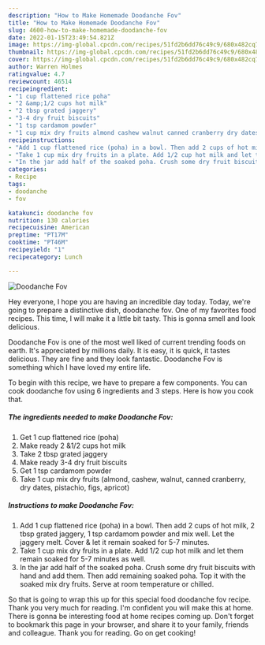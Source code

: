 ```yaml
---
description: "How to Make Homemade Doodanche Fov"
title: "How to Make Homemade Doodanche Fov"
slug: 4600-how-to-make-homemade-doodanche-fov
date: 2022-01-15T23:49:54.821Z
image: https://img-global.cpcdn.com/recipes/51fd2b6dd76c49c9/680x482cq70/doodanche-fov-recipe-main-photo.jpg
thumbnail: https://img-global.cpcdn.com/recipes/51fd2b6dd76c49c9/680x482cq70/doodanche-fov-recipe-main-photo.jpg
cover: https://img-global.cpcdn.com/recipes/51fd2b6dd76c49c9/680x482cq70/doodanche-fov-recipe-main-photo.jpg
author: Warren Holmes
ratingvalue: 4.7
reviewcount: 46514
recipeingredient:
- "1 cup flattened rice poha"
- "2 &amp;1/2 cups hot milk"
- "2 tbsp grated jaggery"
- "3-4 dry fruit biscuits"
- "1 tsp cardamom powder"
- "1 cup mix dry fruits almond cashew walnut canned cranberry dry dates pistachio figs apricot"
recipeinstructions:
- "Add 1 cup flattened rice (poha) in a bowl. Then add 2 cups of hot milk, 2 tbsp grated jaggery, 1 tsp cardamom powder and mix well. Let the jaggery melt. Cover &amp; let it remain soaked for 5-7 minutes."
- "Take 1 cup mix dry fruits in a plate. Add 1/2 cup hot milk and let them remain soaked for 5-7 minutes as well."
- "In the jar add half of the soaked poha. Crush some dry fruit biscuits with hand and add them. Then add remaining soaked poha. Top it with the soaked mix dry fruits. Serve at room temperature or chilled."
categories:
- Recipe
tags:
- doodanche
- fov

katakunci: doodanche fov 
nutrition: 130 calories
recipecuisine: American
preptime: "PT17M"
cooktime: "PT46M"
recipeyield: "1"
recipecategory: Lunch

---
```



![Doodanche Fov](https://img-global.cpcdn.com/recipes/51fd2b6dd76c49c9/680x482cq70/doodanche-fov-recipe-main-photo.jpg)

Hey everyone, I hope you are having an incredible day today. Today, we're going to prepare a distinctive dish, doodanche fov. One of my favorites food recipes. This time, I will make it a little bit tasty. This is gonna smell and look delicious.



Doodanche Fov is one of the most well liked of current trending foods on earth. It's appreciated by millions daily. It is easy, it is quick, it tastes delicious. They are fine and they look fantastic. Doodanche Fov is something which I have loved my entire life.


To begin with this recipe, we have to prepare a few components. You can cook doodanche fov using 6 ingredients and 3 steps. Here is how you cook that.

<!--inarticleads1-->

##### The ingredients needed to make Doodanche Fov:

1. Get 1 cup flattened rice (poha)
1. Make ready 2 &amp;1/2 cups hot milk
1. Take 2 tbsp grated jaggery
1. Make ready 3-4 dry fruit biscuits
1. Get 1 tsp cardamom powder
1. Take 1 cup mix dry fruits (almond, cashew, walnut, canned cranberry, dry dates, pistachio, figs, apricot)




<!--inarticleads2-->

##### Instructions to make Doodanche Fov:

1. Add 1 cup flattened rice (poha) in a bowl. Then add 2 cups of hot milk, 2 tbsp grated jaggery, 1 tsp cardamom powder and mix well. Let the jaggery melt. Cover &amp; let it remain soaked for 5-7 minutes.
1. Take 1 cup mix dry fruits in a plate. Add 1/2 cup hot milk and let them remain soaked for 5-7 minutes as well.
1. In the jar add half of the soaked poha. Crush some dry fruit biscuits with hand and add them. Then add remaining soaked poha. Top it with the soaked mix dry fruits. Serve at room temperature or chilled.




So that is going to wrap this up for this special food doodanche fov recipe. Thank you very much for reading. I'm confident you will make this at home. There is gonna be interesting food at home recipes coming up. Don't forget to bookmark this page in your browser, and share it to your family, friends and colleague. Thank you for reading. Go on get cooking!
